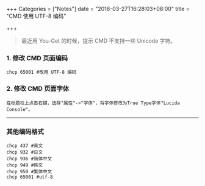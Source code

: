 +++
Categories = ["Notes"]
date = "2016-03-27T16:28:03+08:00"
title = "CMD 使用 UTF-8 编码"

+++

<!--more-->

> 最近用 You-Get 的时候，提示 CMD 不支持一些 Unicode 字符。

### 1. 修改 CMD 页面编码
```
chcp 65001 #改用 UTF-8 编码
```

### 2. 修改 CMD 页面字体
```
在标题栏上点击右键，选择"属性"->"字体"，将字体修改为True Type字体"Lucida Console"。
```

---

### 其他编码格式
```
chcp 437 #英文
chcp 932 #日文
chcp 936 #简体中文
chcp 949 #韩文
chcp 950 #繁体中文
chcp 65001 #utf-8
```